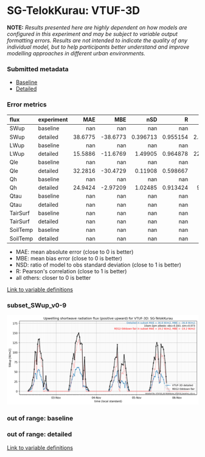 # SG-TelokKurau: VTUF-3D

**NOTE:** *Results presented here are highly dependent on how models are configured in this experiment and may be subject to variable output formatting errors. Results are not intended to indicate the quality of any individual model, but to help participants better understand and improve modelling approaches in different urban environments.*

### Submitted metadata

- [Baseline](VTUF-3D_SG-TelokKurau_baseline_attrs.md)
- [Detailed](VTUF-3D_SG-TelokKurau_detailed_attrs.md)

### Error metrics

| flux     | experiment   |      MAE |       MBE |        nSD |          R |       5th |     95th |     RMSE |      cRMSE |      AMBE |       1-nSD |         1-R |   nSkewness |   nKurtosis |    Overlap |
|:---------|:-------------|---------:|----------:|-----------:|-----------:|----------:|---------:|---------:|-----------:|----------:|------------:|------------:|------------:|------------:|-----------:|
| SWup     | baseline     | nan      | nan       | nan        | nan        | nan       | nan      | nan      | nan        | nan       | nan         | nan         |  nan        | nan         | nan        |
| SWup     | detailed     |  38.6775 | -38.6773  |   0.396713 |   0.955154 |   2.41721 |  85.1203 |  48.2541 |   0.632089 |  38.6773  |   0.603287  |   0.0448455 |    0.199115 |   0.0697482 |   0.171642 |
| LWup     | baseline     | nan      | nan       | nan        | nan        | nan       | nan      | nan      | nan        | nan       | nan         | nan         |  nan        | nan         | nan        |
| LWup     | detailed     |  15.5886 | -11.6769  |   1.49905  |   0.964878 |  22.3561  |   7.9476 |  17.5614 |   0.595274 |  11.6769  |   0.49905   |   0.0351222 |    0.177439 |   2.02502   |   0.517241 |
| Qle      | baseline     | nan      | nan       | nan        | nan        | nan       | nan      | nan      | nan        | nan       | nan         | nan         |  nan        | nan         | nan        |
| Qle      | detailed     |  32.2816 | -30.4729  |   0.11908  |   0.598667 |   2.63    | 117.675  |  52.9725 |   0.933596 |  30.4729  |   0.88092   |   0.401333  |    0.494918 |   2.23364   |   0.439179 |
| Qh       | baseline     | nan      | nan       | nan        | nan        | nan       | nan      | nan      | nan        | nan       | nan         | nan         |  nan        | nan         | nan        |
| Qh       | detailed     |  24.9424 |  -2.97209 |   1.02485  |   0.913424 |   9.0366  |   1.8376 |  36.8893 |   0.421987 |   2.97209 |   0.0248533 |   0.0865762 |    0.112463 |   0.439573  |   0.286878 |
| Qtau     | baseline     | nan      | nan       | nan        | nan        | nan       | nan      | nan      | nan        | nan       | nan         | nan         |  nan        | nan         | nan        |
| Qtau     | detailed     | nan      | nan       | nan        | nan        | nan       | nan      | nan      | nan        | nan       | nan         | nan         |  nan        | nan         | nan        |
| TairSurf | baseline     | nan      | nan       | nan        | nan        | nan       | nan      | nan      | nan        | nan       | nan         | nan         |  nan        | nan         | nan        |
| TairSurf | detailed     | nan      | nan       | nan        | nan        | nan       | nan      | nan      | nan        | nan       | nan         | nan         |  nan        | nan         | nan        |
| SoilTemp | baseline     | nan      | nan       | nan        | nan        | nan       | nan      | nan      | nan        | nan       | nan         | nan         |  nan        | nan         | nan        |
| SoilTemp | detailed     | nan      | nan       | nan        | nan        | nan       | nan      | nan      | nan        | nan       | nan         | nan         |  nan        | nan         | nan        |

 - MAE: mean absolute error (close to 0 is better)
 - MBE: mean bias error (close to 0 is better)
 - NSD: ratio of model to obs standard deviation (close to 1 is better)
 - R: Pearson's correlation (close to 1 is better)
 - all others: closer to 0 is better

[Link to variable definitions](../modelattrs/variable_definitions.md)

### <a name="subset_swup_v0-9"></a>subset_SWup_v0-9
[![VTUF-3D_SG-TelokKurau_subset_SWup_v0-9.png](VTUF-3D_SG-TelokKurau_subset_SWup_v0-9.png)](VTUF-3D_SG-TelokKurau_subset_SWup_v0-9.png)

### out of range: baseline


### out of range: detailed



[Link to variable definitions](../modelattrs/variable_definitions.md)

